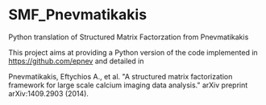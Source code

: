 # SMF_Pnevmatikakis
Python translation of Structured Matrix Factorzation from Pnevmatikakis

This project aims at providing a Python version of the code implemented in  https://github.com/epnev and detailed in 

Pnevmatikakis, Eftychios A., et al. "A structured matrix factorization framework for large scale calcium imaging data analysis." arXiv preprint arXiv:1409.2903 (2014).
